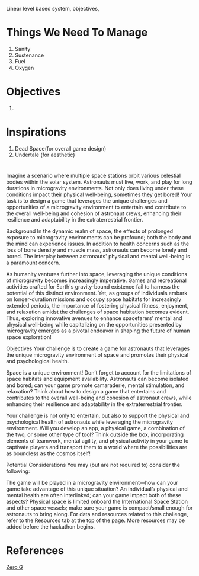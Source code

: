 Linear level based system, objectives, 

# Things We Need To Manage
1. Sanity
2. Sustenance
3. Fuel
4. Oxygen

# Objectives
1. 

# Inspirations
1. Dead Space(for overall game design)
2. Undertale (for aesthetic)

# 
Imagine a scenario where multiple space stations orbit various celestial bodies within the solar system. Astronauts must live, work, and play for long durations in microgravity environments. Not only does living under these conditions impact their physical well-being, sometimes they get bored! Your task is to design a game that leverages the unique challenges and opportunities of a microgravity environment to entertain and contribute to the overall well-being and cohesion of astronaut crews, enhancing their resilience and adaptability in the extraterrestrial frontier.

Background
In the dynamic realm of space, the effects of prolonged exposure to microgravity environments can be profound; both the body and the mind can experience issues. In addition to health concerns such as the loss of bone density and muscle mass, astronauts can become lonely and bored. The interplay between astronauts' physical and mental well-being is a paramount concern.

As humanity ventures further into space, leveraging the unique conditions of microgravity becomes increasingly imperative. Games and recreational activities crafted for Earth's gravity-bound existence fail to harness the potential of this distinct environment. Yet, as groups of individuals embark on longer-duration missions and occupy space habitats for increasingly extended periods, the importance of fostering physical fitness, enjoyment, and relaxation amidst the challenges of space habitation becomes evident. Thus, exploring innovative avenues to enhance spacefarers' mental and physical well-being while capitalizing on the opportunities presented by microgravity emerges as a pivotal endeavor in shaping the future of human space exploration!

Objectives
Your challenge is to create a game for astronauts that leverages the unique microgravity environment of space and promotes their physical and psychological health.

Space is a unique environment! Don’t forget to account for the limitations of space habitats and equipment availability. Astronauts can become isolated and bored; can your game promote camaraderie, mental stimulation, and relaxation? Think about how to design a game that entertains and contributes to the overall well-being and cohesion of astronaut crews, while enhancing their resilience and adaptability in the extraterrestrial frontier.

Your challenge is not only to entertain, but also to support the physical and psychological health of astronauts while leveraging the microgravity environment. Will you develop an app, a physical game, a combination of the two, or some other type of tool? Think outside the box, incorporating elements of teamwork, mental agility, and physical activity in your game to captivate players and transport them to a world where the possibilities are as boundless as the cosmos itself!

Potential Considerations
You may (but are not required to) consider the following:

The game will be played in a microgravity environment—how can your game take advantage of this unique situation?
An individual’s physical and mental health are often interlinked; can your game impact both of these aspects?
Physical space is limited onboard the International Space Station and other space vessels; make sure your game is compact/small enough for astronauts to bring along.
For data and resources related to this challenge, refer to the Resources tab at the top of the page. More resources may be added before the hackathon begins.

# References
[Zero G](https://www3.nasa.gov/specials/zero-g/)
